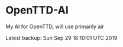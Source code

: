# OpenTTD-AI
My AI for OpenTTD, will use primarily air

Latest backup: Sun Sep 29 18:10:01 UTC 2019
